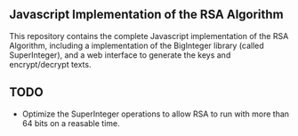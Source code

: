 ## Javascript Implementation of the RSA Algorithm

This repository contains the complete Javascript implementation of the RSA Algorithm, including a implementation of the BigInteger library (called SuperInteger), and a web interface to generate the keys and encrypt/decrypt texts.

## TODO

- Optimize the SuperInteger operations to allow RSA to run with more than 64 bits on a reasable time.
